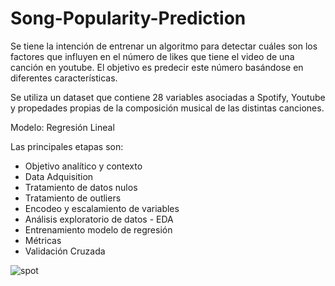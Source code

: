 ﻿# Song-Popularity-Prediction
Se tiene la intención de entrenar un algoritmo para detectar cuáles son los factores que influyen en el número de likes que tiene el video de una canción en youtube. El objetivo es predecir este número basándose en diferentes características. 

Se utiliza un dataset que contiene 28 variables asociadas a Spotify, Youtube y propedades propias de la composición musical de las distintas canciones.

Modelo: Regresión Lineal

Las principales etapas son:
- Objetivo analítico y contexto
- Data Adquisition
- Tratamiento de datos nulos
- Tratamiento de outliers
- Encodeo y escalamiento de variables
- Análisis exploratorio de datos - EDA
- Entrenamiento modelo de regresión
- Métricas
- Validación Cruzada

![spot](https://github.com/user-attachments/assets/cf502be6-a030-42e5-8039-0f3149a0d86a)


